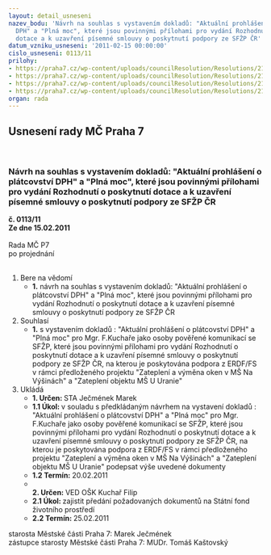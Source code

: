 ```yaml
---
layout: detail_usneseni
nazev_bodu: 'Návrh na souhlas s vystavením dokladů: "Aktuální prohlášení o plátcovství
  DPH" a "Plná moc", které jsou povinnými přílohami pro vydání Rozhodnutí o poskytnutí
  dotace a k uzavření písemné smlouvy o poskytnutí podpory ze SFŽP ČR'
datum_vzniku_usneseni: '2011-02-15 00:00:00'
cislo_usneseni: 0113/11
prilohy:
- https://praha7.cz/wp-content/uploads/councilResolution/Resolutions/21912/9-11-aktu%c3%a1ln%c3%ad_prohl%c3%a1%c5%a1en%c3%ad_o_dph,m%c5%a1_na_v%c3%bd%c5%a1in%c3%a1ch_a_u_uranie.doc
- https://praha7.cz/wp-content/uploads/councilResolution/Resolutions/21912/9-11-usnesen%c3%ad_rm%c4%8d_664.10.doc
- https://praha7.cz/wp-content/uploads/councilResolution/Resolutions/21912/9-11-usnesen%c3%ad_rm%c4%8d_798.10.doc
- https://praha7.cz/wp-content/uploads/councilResolution/Resolutions/21912/9-11-pln%c3%a1_moc.doc
organ: rada
---
```

<div id="ucUsn_pList" class="usn">
	<span><h2>Usnesení rady MČ Praha 7 </h2>
<br></span><div class="standBody">
<span><h3>Návrh na souhlas s vystavením dokladů: "Aktuální prohlášení o plátcovství DPH" a "Plná moc", které jsou povinnými přílohami pro vydání Rozhodnutí o poskytnutí dotace a k uzavření písemné smlouvy o poskytnutí podpory ze SFŽP ČR</h3></span><div class="center">
		<strong>č. 0113/11</strong><br>
	</div>
<div class="center">
		<strong>Ze dne 15.02.2011</strong><br><br>
	</div>Rada MČ P7<br> po projednání<br><br><ol>
<li>Bere na vědomí<ul><li>
<strong>1.</strong> návrh na souhlas s vystavením dokladů: "Aktuální prohlášení o plátcovství DPH" a "Plná moc", které jsou povinnými přílohami pro vydání Rozhodnutí o poskytnutí dotace a k uzavření písemné smlouvy o poskytnutí podpory ze SFŽP ČR</li></ul>
</li>
<li>Souhlasí<ul><li>
<strong>1.</strong> s vystavením dokladů : "Aktuální prohlášení o plátcovství DPH" a  "Plná moc" pro Mgr. F.Kuchaře jako osoby pověřené komunikací se SFŽP, které jsou povinnými přílohami pro vydání Rozhodnutí o poskytnutí dotace a k uzavření písemné smlouvy o poskytnutí podpory ze SFŽP ČR, na kterou je poskytována podpora z ERDF/FS v rámci předloženého projektu "Zateplení a výměna oken v MŠ Na Výšinách" a "Zateplení objektu MŠ U Uranie" </li></ul>
</li>
<li>Ukládá<ul>
<li>
<strong>1. Určen: </strong>STA Ječmének Marek</li>
<li>
<strong>1.1 Úkol: </strong>v souladu s předkládaným návrhem na vystavení dokladů : "Aktuální prohlášení o plátcovství DPH" a  "Plná moc" pro Mgr. F.Kuchaře jako osoby pověřené komunikací se SFŽP, které jsou povinnými přílohami pro vydání Rozhodnutí o poskytnutí dotace a k uzavření písemné smlouvy o poskytnutí podpory ze SFŽP ČR, na kterou je poskytována podpora z ERDF/FS v rámci předloženého projektu "Zateplení a výměna oken v MŠ Na Výšinách" a "Zateplení objektu MŠ U Uranie" podepsat výše uvedené dokumenty</li>
<li>
<strong>1.2 Termín: </strong>20.02.2011</li>
<li>
<strong><br>2. Určen: </strong>VED OŠK Kuchař Filip</li>
<li>
<strong>2.1 Úkol: </strong>zajistit předání požadovaných dokumentů  na Státní fond životního prostředí</li>
<li>
<strong>2.2 Termín: </strong>25.02.2011</li>
</ul>
</li>
</ol>starosta Městské části Praha 7: Marek Ječmének<br>zástupce starosty Městské části Praha 7: MUDr. Tomáš Kaštovský 
</div>
</div>